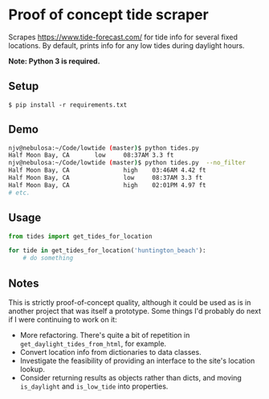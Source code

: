 # Proof of concept tide scraper

Scrapes https://www.tide-forecast.com/ for tide info for several fixed locations. By default, prints info for any low tides during daylight hours.

**Note: Python 3 is required.**

## Setup

`$ pip install -r requirements.txt`

## Demo

```bash
njv@nebulosa:~/Code/lowtide (master)$ python tides.py
Half Moon Bay, CA       low     08:37AM 3.3 ft
njv@nebulosa:~/Code/lowtide (master)$ python tides.py  --no_filter
Half Moon Bay, CA               high    03:46AM 4.42 ft
Half Moon Bay, CA               low     08:37AM 3.3 ft
Half Moon Bay, CA               high    02:01PM 4.97 ft
# etc.
```

## Usage

```python
from tides import get_tides_for_location

for tide in get_tides_for_location('huntington_beach'):
	# do something
```

## Notes

This is strictly proof-of-concept quality, although it could be used as is in another project that was itself a prototype. Some things I'd probably do next if I were continuing to work on it:

* More refactoring. There's quite a bit of repetition in `get_daylight_tides_from_html`, for example.
* Convert location info from dictionaries to data classes.
* Investigate the feasibility of providing an interface to the site's location lookup.
* Consider returning results as objects rather than dicts, and moving `is_daylight` and `is_low_tide` into properties.
